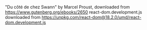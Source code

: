 "Du côté de chez Swann" by Marcel Proust, downloaded from https://www.gutenberg.org/ebooks/2650
react-dom.development.js downloaded from https://unpkg.com/react-dom@18.2.0/umd/react-dom.development.js
